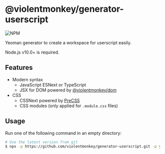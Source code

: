 # @violentmonkey/generator-userscript

![NPM](https://img.shields.io/npm/v/@violentmonkey/generator-userscript.svg)

Yeoman generator to create a workspace for userscript easily.

Node.js v10.0+ is required.

## Features

- Modern syntax
  - JavaScript ESNext or TypeScript
  - JSX for DOM powered by [@violentmonkey/dom](https://github.com/violentmonkey/vm-dom)
- CSS
  - CSSNext powered by [PreCSS](https://github.com/jonathantneal/precss)
  - CSS modules (only applied for `.module.css` files)

## Usage

Run one of the following command in an empty directory:

```sh
# Use the latest version from git
$ npx -p https://github.com/violentmonkey/generator-userscript.git -p yo yo @violentmonkey/userscript
```
